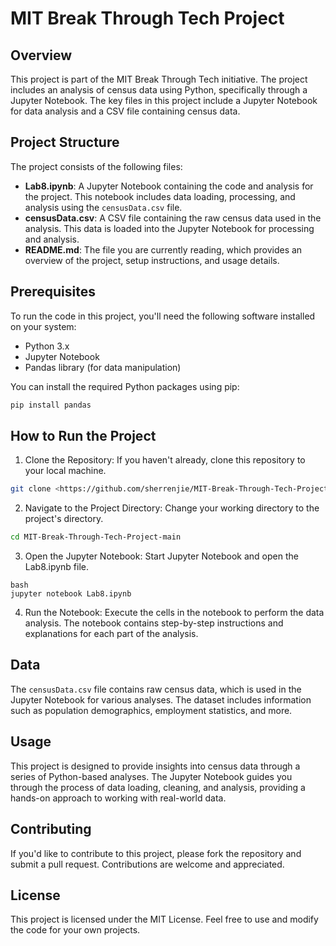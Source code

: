 # MIT Break Through Tech Project

## Overview

This project is part of the MIT Break Through Tech initiative. The project includes an analysis of census data using Python, specifically through a Jupyter Notebook. The key files in this project include a Jupyter Notebook for data analysis and a CSV file containing census data.

## Project Structure

The project consists of the following files:

- **Lab8.ipynb**: A Jupyter Notebook containing the code and analysis for the project. This notebook includes data loading, processing, and analysis using the `censusData.csv` file.
- **censusData.csv**: A CSV file containing the raw census data used in the analysis. This data is loaded into the Jupyter Notebook for processing and analysis.
- **README.md**: The file you are currently reading, which provides an overview of the project, setup instructions, and usage details.

## Prerequisites

To run the code in this project, you'll need the following software installed on your system:

- Python 3.x
- Jupyter Notebook
- Pandas library (for data manipulation)

You can install the required Python packages using pip:

```bash
pip install pandas
```

## How to Run the Project

1. Clone the Repository: If you haven't already, clone this repository to your local machine.
```bash
git clone <https://github.com/sherrenjie/MIT-Break-Through-Tech-Project>
```

2. Navigate to the Project Directory: Change your working directory to the project's directory.
```bash
cd MIT-Break-Through-Tech-Project-main
```

3. Open the Jupyter Notebook: Start Jupyter Notebook and open the Lab8.ipynb file.
```
bash
jupyter notebook Lab8.ipynb
```

4. Run the Notebook: Execute the cells in the notebook to perform the data analysis. The notebook contains step-by-step instructions and explanations for each part of the analysis.

## Data
The `censusData.csv` file contains raw census data, which is used in the Jupyter Notebook for various analyses. The dataset includes information such as population demographics, employment statistics, and more.

## Usage
This project is designed to provide insights into census data through a series of Python-based analyses. The Jupyter Notebook guides you through the process of data loading, cleaning, and analysis, providing a hands-on approach to working with real-world data.

## Contributing
If you'd like to contribute to this project, please fork the repository and submit a pull request. Contributions are welcome and appreciated.

## License
This project is licensed under the MIT License. Feel free to use and modify the code for your own projects.
